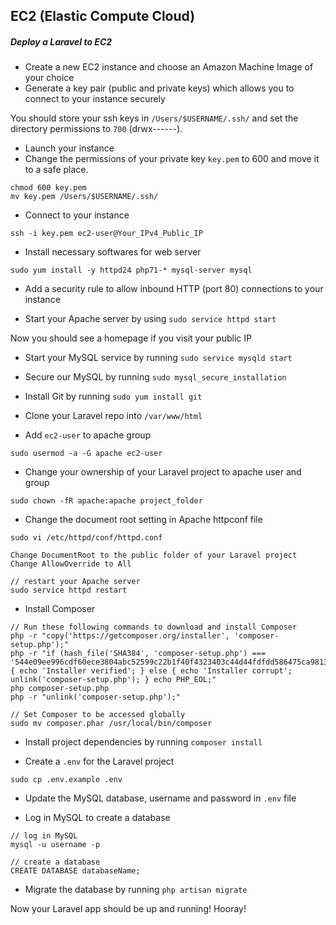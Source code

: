 ## EC2 (Elastic Compute Cloud)

##### Deploy a Laravel to EC2

- Create a new EC2 instance and choose an Amazon Machine Image of your choice
- Generate a key pair (public and private keys) which allows you to connect to your instance securely

You should store your ssh keys in `/Users/$USERNAME/.ssh/` and set the directory permissions to `700` (drwx------).

- Launch your instance
- Change the permissions of your private key `key.pem` to 600 and move it to a safe place.

```
chmod 600 key.pem
mv key.pem /Users/$USERNAME/.ssh/
```

- Connect to your instance

```
ssh -i key.pem ec2-user@Your_IPv4_Public_IP
```

- Install necessary softwares for web server

```
sudo yum install -y httpd24 php71-* mysql-server mysql
```

- Add a security rule to allow inbound HTTP (port 80) connections to your instance

- Start your Apache server by using `sudo service httpd start`

Now you should see a homepage if you visit your public IP

- Start your MySQL service by running `sudo service mysqld start`

- Secure our MySQL by running `sudo mysql_secure_installation`

- Install Git by running `sudo yum install git`

- Clone your Laravel repo into `/var/www/html`

- Add `ec2-user` to apache group

```
sudo usermod -a -G apache ec2-user
```

- Change your ownership of your Laravel project to apache user and group

```
sudo chown -fR apache:apache project_folder
```

- Change the document root setting in Apache httpconf file

```
sudo vi /etc/httpd/conf/httpd.conf

Change DocumentRoot to the public folder of your Laravel project
Change AllowOverride to All

// restart your Apache server
sudo service httpd restart
```

- Install Composer

```
// Run these following commands to download and install Composer
php -r "copy('https://getcomposer.org/installer', 'composer-setup.php');"
php -r "if (hash_file('SHA384', 'composer-setup.php') === '544e09ee996cdf60ece3804abc52599c22b1f40f4323403c44d44fdfdd586475ca9813a858088ffbc1f233e9b180f061') { echo 'Installer verified'; } else { echo 'Installer corrupt'; unlink('composer-setup.php'); } echo PHP_EOL;"
php composer-setup.php
php -r "unlink('composer-setup.php');"

// Set Composer to be accessed globally
sudo mv composer.phar /usr/local/bin/composer
```

- Install project dependencies by running `composer install`

- Create a `.env` for the Laravel project

```
sudo cp .env.example .env
```

- Update the MySQL database, username and password in `.env` file

- Log in MySQL to create a database

```
// log in MySQL
mysql -u username -p

// create a database
CREATE DATABASE databaseName;
```

- Migrate the database by running `php artisan migrate`

Now your Laravel app should be up and running! Hooray!

 
